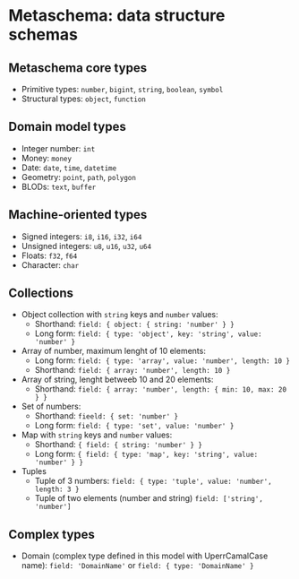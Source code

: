 # Metaschema: data structure schemas

## Metaschema core types

- Primitive types: `number`, `bigint`, `string`, `boolean`, `symbol`
- Structural types: `object`, `function`

## Domain model types

- Integer number: `int`
- Money: `money`
- Date: `date`, `time`, `datetime`
- Geometry: `point`, `path`, `polygon`
- BLODs: `text`, `buffer`

## Machine-oriented types

- Signed integers: `i8`, `i16`, `i32`, `i64`
- Unsigned integers: `u8`, `u16`, `u32`, `u64`
- Floats: `f32`, `f64`
- Character: `char`

## Collections

- Object collection with `string` keys and `number` values:
  - Shorthand: `field: { object: { string: 'number' } }`
  - Long form: `field: { type: 'object', key: 'string', value: 'number' }`
- Array of number, maximum lenght of 10 elements:
  - Long form: `field: { type: 'array', value: 'number', length: 10 }`
  - Shorthand: `field: { array: 'number', length: 10 }`
- Array of string, lenght betweeb 10 and 20 elements:
  - Shorthand: `field: { array: 'number', length: { min: 10, max: 20 } }`
- Set of numbers:
  - Shorthand: `fieeld: { set: 'number' }`
  - Long form: `field: { type: 'set', value: 'number' }`
- Map with `string` keys and `number` values:
  - Shorthand: `{ field: { string: 'number' } }`
  - Long form: `{ field: { type: 'map', key: 'string', value: 'number' } }`
- Tuples
  - Tuple of 3 numbers: `field: { type: 'tuple', value: 'number', length: 3 }`
  - Tuple of two elements (number and string) `field: ['string', 'number']`

## Complex types

- Domain (complex type defined in this model with UperrCamalCase name):
  `field: 'DomainName'` or `field: { type: 'DomainName' }`
